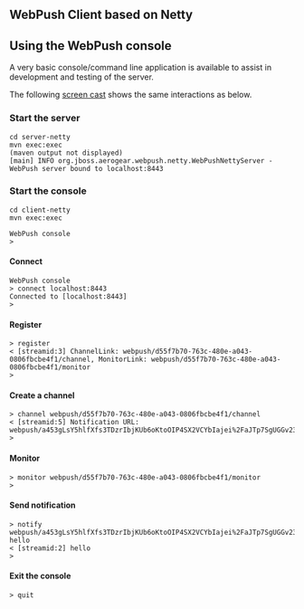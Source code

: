 ## WebPush Client based on Netty


## Using the WebPush console
A very basic console/command line application is available to assist in development and testing of the server. 

The following [screen cast](https://drive.google.com/file/d/0B2E1HZ1JnrJfYW90eVBTaGkzSkU/view?usp=sharing) shows the 
same interactions as below.
 
### Start the server

    cd server-netty
    mvn exec:exec
    (maven output not displayed)
    [main] INFO org.jboss.aerogear.webpush.netty.WebPushNettyServer - WebPush server bound to localhost:8443
    
### Start the console
  
    cd client-netty
    mvn exec:exec
    
    WebPush console
    > 

#### Connect
    WebPush console
    > connect localhost:8443
    Connected to [localhost:8443]
    >
    
#### Register 

    > register
    < [streamid:3] ChannelLink: webpush/d55f7b70-763c-480e-a043-0806fbcbe4f1/channel, MonitorLink: webpush/d55f7b70-763c-480e-a043-0806fbcbe4f1/monitor
    >
    
#### Create a channel
    
    > channel webpush/d55f7b70-763c-480e-a043-0806fbcbe4f1/channel
    < [streamid:5] Notification URL: webpush/a453gLsY5hlfXfs3TDzrIbjKUb6oKtoOIP4SX2VCYbIajei%2FaJTp7SgUGGv233sQOkY0v1peXoeun01xg9xQvMG7YAgcfTEEUZeKXS1m2CONLGZZoqfFlqthU4Owcy4MVu4sNN9YaqmI
    >
    
#### Monitor    
    > monitor webpush/d55f7b70-763c-480e-a043-0806fbcbe4f1/monitor
    >
    
#### Send notification
    > notify webpush/a453gLsY5hlfXfs3TDzrIbjKUb6oKtoOIP4SX2VCYbIajei%2FaJTp7SgUGGv233sQOkY0v1peXoeun01xg9xQvMG7YAgcfTEEUZeKXS1m2CONLGZZoqfFlqthU4Owcy4MVu4sNN9YaqmI hello
    < [streamid:2] hello
    >
    
#### Exit the console
    
    > quit
    
    



